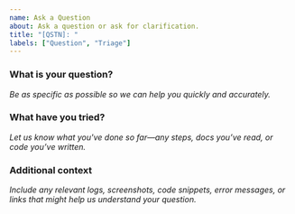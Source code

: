 ```yaml
---
name: Ask a Question
about: Ask a question or ask for clarification.
title: "[QSTN]: "
labels: ["Question", "Triage"]
---
```


### What is your question?  
*Be as specific as possible so we can help you quickly and accurately.*

### What have you tried?  
*Let us know what you've done so far—any steps, docs you’ve read, or code you’ve written.*

### Additional context  
*Include any relevant logs, screenshots, code snippets, error messages, or links that might help us understand your question.*